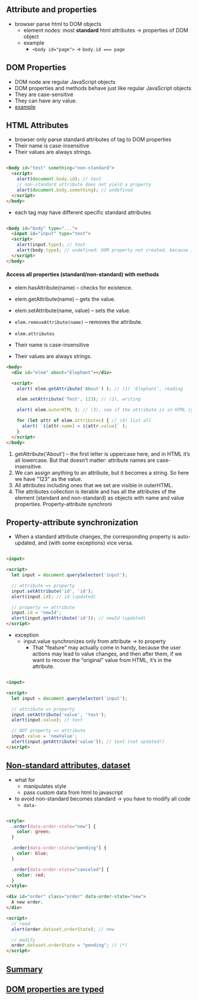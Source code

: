 ## Attribute and properties
* browser parse html to DOM objects
    * element nodes: most **standard** html attributes -> properties of DOM object
    * example
        * `<body id="page">` -> `body.id === page`


## DOM Properties
* DOM node are regular JavaScript objects
* DOM properties and methods behave just like regular JavaScript objects
* They are case-sensitive
* They can have any value.
* [example](https://javascript.info/dom-attributes-and-properties#dom-properties)


## HTML Attributes
* browser only parse standard attributes of tag to DOM properties
* Their name is case-insensitive
* Their values are always strings.

```html

<body id="test" something="non-standard">
  <script>
    alert(document.body.id); // test
    // non-standard attribute does not yield a property
    alert(document.body.something); // undefined
  </script>
</body>

```
* each tag may have different specific standard attributes

```HTML

<body id="body" type="...">
  <input id="input" type="text">
  <script>
    alert(input.type); // text
    alert(body.type); // undefined: DOM property not created, because it's non-standard
  </script>
</body>

```

#### Access all properties (standard/non-standard) with methods
* elem.hasAttribute(name) – checks for existence.
* elem.getAttribute(name) – gets the value.
* elem.setAttribute(name, value) – sets the value.
* `elem.removeAttribute(name)` – removes the attribute.
* `elem.attributes`

* Their name is case-insensitive
* Their values are always strings.

```HTML
<body>
  <div id="elem" about="Elephant"></div>

  <script>
    alert( elem.getAttribute('About') ); // (1) 'Elephant', reading

    elem.setAttribute('Test', 123); // (2), writing

    alert( elem.outerHTML ); // (3), see if the attribute is in HTML (yes)

    for (let attr of elem.attributes) { // (4) list all
      alert( `${attr.name} = ${attr.value}` );
    }
  </script>
</body>

```

1. getAttribute('About') – the first letter is uppercase here, and in HTML it’s all lowercase. But that doesn’t matter: attribute names are case-insensitive.
2. We can assign anything to an attribute, but it becomes a string. So here we have "123" as the value.
3. All attributes including ones that we set are visible in outerHTML.
4. The attributes collection is iterable and has all the attributes of the element (standard and non-standard) as objects with name and value properties.
Property-attribute synchroni


## Property-attribute synchronization
* When a standard attribute changes, the corresponding property is auto-updated, and (with some exceptions) vice versa.

```html

<input>

<script>
  let input = document.querySelector('input');

  // attribute => property
  input.setAttribute('id', 'id');
  alert(input.id); // id (updated)

  // property => attribute
  input.id = 'newId';
  alert(input.getAttribute('id')); // newId (updated)
</script>

```

* exception
    * input.value synchronizes only from attribute → to property
        * That “feature” may actually come in handy, because the user actions may lead to value changes, and then after them, if we want to recover the “original” value from HTML, it’s in the attribute.

```html

<input>

<script>
  let input = document.querySelector('input');

  // attribute => property
  input.setAttribute('value', 'text');
  alert(input.value); // text

  // NOT property => attribute
  input.value = 'newValue';
  alert(input.getAttribute('value')); // text (not updated!)
</script>

```

## [Non-standard attributes, dataset](https://javascript.info/dom-attributes-and-properties#non-standard-attributes-dataset)
* what for
    * manipulates style
    * pass custom data from html to javascript
* to avoid non-standard becomes standard -> you have to modify all code
    * `data-`

```html

<style>
  .order[data-order-state="new"] {
    color: green;
  }

  .order[data-order-state="pending"] {
    color: blue;
  }

  .order[data-order-state="canceled"] {
    color: red;
  }
</style>

<div id="order" class="order" data-order-state="new">
  A new order.
</div>

<script>
  // read
  alert(order.dataset.orderState); // new

  // modify
  order.dataset.orderState = "pending"; // (*)
</script>

```

## [Summary](https://javascript.info/dom-attributes-and-properties#summary)

## [DOM properties are typed](https://javascript.info/dom-attributes-and-properties#dom-properties-are-typed)
